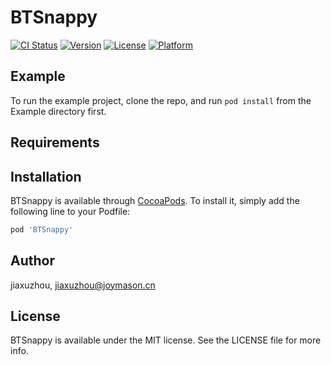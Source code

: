 # BTSnappy

[![CI Status](https://img.shields.io/travis/jiaxuzhou/BTSnappy.svg?style=flat)](https://travis-ci.org/jiaxuzhou/BTSnappy)
[![Version](https://img.shields.io/cocoapods/v/BTSnappy.svg?style=flat)](https://cocoapods.org/pods/BTSnappy)
[![License](https://img.shields.io/cocoapods/l/BTSnappy.svg?style=flat)](https://cocoapods.org/pods/BTSnappy)
[![Platform](https://img.shields.io/cocoapods/p/BTSnappy.svg?style=flat)](https://cocoapods.org/pods/BTSnappy)

## Example

To run the example project, clone the repo, and run `pod install` from the Example directory first.

## Requirements

## Installation

BTSnappy is available through [CocoaPods](https://cocoapods.org). To install
it, simply add the following line to your Podfile:

```ruby
pod 'BTSnappy'
```

## Author

jiaxuzhou, jiaxuzhou@joymason.cn

## License

BTSnappy is available under the MIT license. See the LICENSE file for more info.
